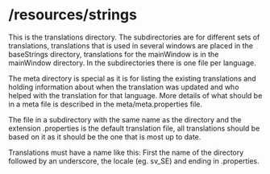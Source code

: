 # /resources/strings

This is the translations directory. The subdirectories are for different
sets of translations, translations that is used in several windows are
placed in the baseStrings directory, translations for the mainWindow is
in the mainWindow directory. In the subdirectories there is one file per
language.

The meta directory is special as it is for listing the
existing translations and holding information about when the translation
was updated and who helped with the translation for that language.
More details of what should be in a meta file is described in
the meta/meta.properties file.

The file in a subdirectory with the same name as the directory and the
extension .properties is the default translation file, all translations
should be based on it as it should be the one that is most up to date.

Translations must have a name like this: First the name of the directory
followed by an underscore, the locale (eg. sv_SE) and ending in
.properties.

